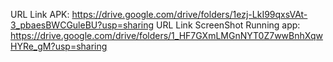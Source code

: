 URL Link APK: https://drive.google.com/drive/folders/1ezj-LkI99qxsVAt-3_pbaesBWCGuleBU?usp=sharing
URL Link ScreenShot Running app: https://drive.google.com/drive/folders/1_HF7GXmLMGnNYT0Z7wwBnhXqwHYRe_gM?usp=sharing
